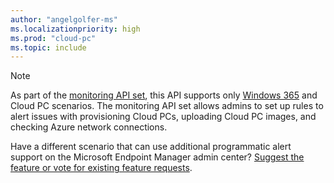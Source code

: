 ```yaml
---
author: "angelgolfer-ms"
ms.localizationpriority: high
ms.prod: "cloud-pc"
ms.topic: include
---
```


<!-- markdownlint-disable MD041-->
> [!Note]
> As part of the [monitoring API set](/graph/api/resources/devicemanagement-monitoring?view=graph-rest-beta&preserve-view=true), this API supports only [Windows 365](/windows-365/overview) and Cloud PC scenarios. The monitoring API set allows admins to set up rules to alert issues with provisioning Cloud PCs, uploading Cloud PC images, and checking Azure network connections.
>
> Have a different scenario that can use additional programmatic alert support on the Microsoft Endpoint Manager admin center? [Suggest the feature or vote for existing feature requests](https://developer.microsoft.com/en-us/graph/support).